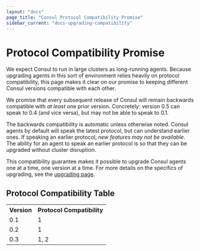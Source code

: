 ```yaml
---
layout: "docs"
page_title: "Consul Protocol Compatibility Promise"
sidebar_current: "docs-upgrading-compatibility"
---
```


# Protocol Compatibility Promise

We expect Consul to run in large clusters as long-running agents. Because
upgrading agents in this sort of environment relies heavily on protocol
compatibility, this page makes it clear on our promise to keeping different
Consul versions compatible with each other.

We promise that every subsequent release of Consul will remain backwards
compatible with _at least_ one prior version. Concretely: version 0.5 can
speak to 0.4 (and vice versa), but may not be able to speak to 0.1.

The backwards compatibility is automatic unless otherwise noted. Consul agents by
default will speak the latest protocol, but can understand earlier
ones. If speaking an earlier protocol, _new features may not be available_.
The ability for an agent to speak an earlier protocol is so that they
can be upgraded without cluster disruption.

This compatibility guarantee makes it possible to upgrade Consul agents one
at a time, one version at a time. For more details on the specifics of
upgrading, see the [upgrading page](/docs/upgrading.html).

## Protocol Compatibility Table

<table class="table table-bordered table-striped">
<tr>
<th>Version</th>
<th>Protocol Compatibility</th>
</tr>
<tr>
<td>0.1</td>
<td>1</td>
</tr>
<tr>
<td>0.2</td>
<td>1</td>
</tr>
<tr>
<td>0.3</td>
<td>1, 2</td>
</tr>
</table>

